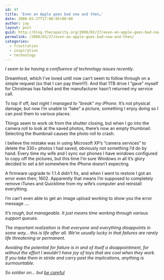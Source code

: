```yaml
---
id: 47
title: 'Even an Apple goes bad now and then…'
date: 2008-02-27T17:08:05+00:00
author: jay
layout: post
guid: http://blog.thecapacity.org/2008/02/27/even-an-apple-goes-bad-now-and-then/
permalink: /2008/02/27/even-an-apple-goes-bad-now-and-then/
categories:
  - frustration
  - inspiration
  - technology
---
```

_I seem to be having a confluence of technology issues recently._

Dreamhost, which I’ve loved until now can’t seem to follow through on a simple request (so that I can pay them!!!). And that 1TB drive I “gave” myself for Christmas has failed and the manufacturer hasn’t returned my service call.

To top if off, _last night I managed to “break” my iPhone._ It’s not physical damage, but now I’m unable to “take” a picture, something I enjoy doing so I can post them to various places.

Things seem to work ok from the shutter closing, but when I go into the camera roll to look at the saved photos, there’s now an empty thumbnail. Selecting the thumbnail causes the photo roll to crash.

I believe the mistake was in using Microsoft XP’s “camera services” to delete the 330+ photos I had saved, obviously not something I’d do by hand. Every time my wife and I sync our phones I have windows configured to copy off the pictures, but this time I’m sure Windows in all it’s glory decided to set a bit somewhere the iPhone doesn’t expecting.

A firmware upgrade to 1.1.4 didn’t fix, and when I went to restore I got an error even then; 1602. Apparently that means I’m supposed to completely remove iTunes and Quicktime from my wife’s computer and reinstall everything.

I’m can’t even able to get an image upload working to show you the error message ….

_It’s rough, but manageable. It just means time working through various support queues._

_The important realization is that everyone and everything disappoints in some way… this is life after all. We’re usually lucky in that failures are rarely life threatening or permanent._

_Avoiding the potential for failure is in and of itself a disappointment, for without the effort I wouldn’t have joy of toys that are cool when they work. If you take them in stride and carry past the implications, anything is surmountable._

_So soldier on… but [be careful](http://www.swiatocha-wyble.com/2008/02/23/be-careful/ "Be Careful, because I love you")_

